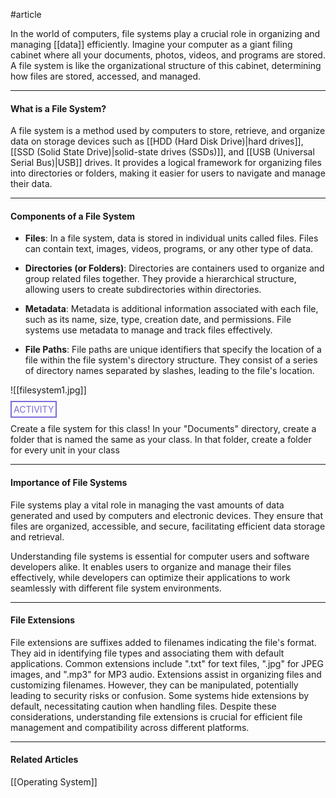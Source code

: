 #article 

In the world of computers, file systems play a crucial role in organizing and managing [[data]] efficiently. Imagine your computer as a giant filing cabinet where all your documents, photos, videos, and programs are stored. A file system is like the organizational structure of this cabinet, determining how files are stored, accessed, and managed.

---
#### What is a File System?

A file system is a method used by computers to store, retrieve, and organize data on storage devices such as [[HDD (Hard Disk Drive)|hard drives]], [[SSD (Solid State Drive)|solid-state drives (SSDs)]], and [[USB (Universal Serial Bus)|USB]] drives. It provides a logical framework for organizing files into directories or folders, making it easier for users to navigate and manage their data.

---
#### Components of a File System

* **Files**: In a file system, data is stored in individual units called files. Files can contain text, images, videos, programs, or any other type of data.

* **Directories (or Folders)**: Directories are containers used to organize and group related files together. They provide a hierarchical structure, allowing users to create subdirectories within directories.

* **Metadata**: Metadata is additional information associated with each file, such as its name, size, type, creation date, and permissions. File systems use metadata to manage and track files effectively.

* **File Paths**: File paths are unique identifiers that specify the location of a file within the file system's directory structure. They consist of a series of directory names separated by slashes, leading to the file's location.

![[filesystem1.jpg]]


<span style="color: #7b6cd9; border: 2px solid #7b6cd9; padding: 3px">ACTIVITY</span>

Create a file system for this class! In your "Documents" directory, create a folder that is named the same as your class. In that folder, create a folder for every unit in your class

---
#### Importance of File Systems

File systems play a vital role in managing the vast amounts of data generated and used by computers and electronic devices. They ensure that files are organized, accessible, and secure, facilitating efficient data storage and retrieval.

Understanding file systems is essential for computer users and software developers alike. It enables users to organize and manage their files effectively, while developers can optimize their applications to work seamlessly with different file system environments.

---
#### File Extensions

File extensions are suffixes added to filenames indicating the file's format. They aid in identifying file types and associating them with default applications. Common extensions include ".txt" for text files, ".jpg" for JPEG images, and ".mp3" for MP3 audio. Extensions assist in organizing files and customizing filenames. However, they can be manipulated, potentially leading to security risks or confusion. Some systems hide extensions by default, necessitating caution when handling files. Despite these considerations, understanding file extensions is crucial for efficient file management and compatibility across different platforms.

---
#### Related Articles

[[Operating System]]